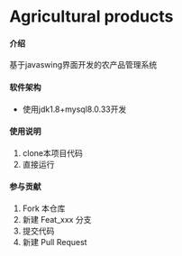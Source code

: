 # Agricultural products

#### 介绍
基于javaswing界面开发的农产品管理系统

#### 软件架构
- 使用jdk1.8+mysql8.0.33开发

#### 使用说明

1.  clone本项目代码
2.  直接运行

#### 参与贡献

1.  Fork 本仓库
2.  新建 Feat_xxx 分支
3.  提交代码
4.  新建 Pull Request
